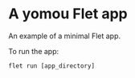 # A yomou Flet app

An example of a minimal Flet app.

To run the app:

```
flet run [app_directory]
```